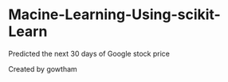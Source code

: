 # Macine-Learning-Using-scikit-Learn
Predicted the next 30 days of Google stock price

Created by gowtham
